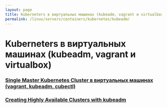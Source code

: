 ```yaml
---
layout: page
title: Kuberneters в виртуальных машинах (kubeadm, vagrant и virtualbox)
permalink: /linux/servers/containers/kubernetes/kubeadm/
---
```


# Kuberneters в виртуальных машинах (kubeadm, vagrant и virtualbox)

### [Single Master Kubernetes Cluster в виртуальных машинах (vagrant, kubeadm, cubectl)](/linux/servers/containers/kubernetes/kubeadm/single-master/)

### [Creating Highly Available Clusters with kubeadm](https://kubernetes.io/docs/setup/independent/high-availability/)
